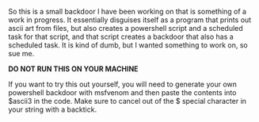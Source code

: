 So this is a small backdoor I have been working on that is something of a work in progress. It essentially disguises itself as a program that prints out ascii art from files, but also creates a powershell script and a scheduled task for that script, and that script creates a backdoor that also has a scheduled task. It is kind of dumb, but I wanted something to work on, so sue me.

****DO NOT RUN THIS ON YOUR MACHINE****

If you want to try this out yourself, you will need to generate your own powershell backdoor with msfvenom and then paste the contents into $ascii3 in the code. Make sure to cancel out of the $ special character in your string with a backtick.
